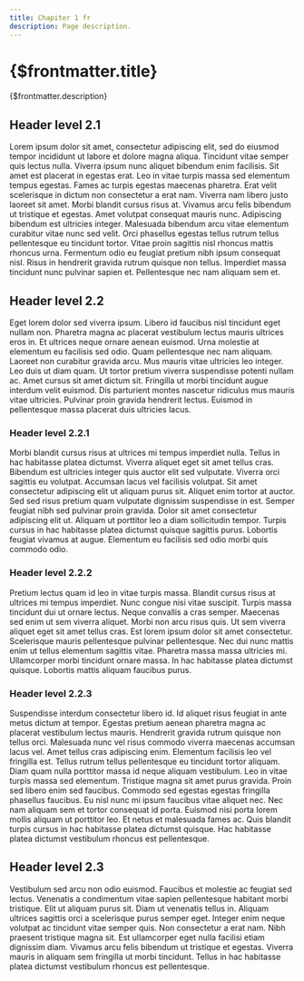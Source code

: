 ```yaml
---
title: Chapiter 1 fr
description: Page description.
---
```


# {$frontmatter.title}

{$frontmatter.description}

## Header level 2.1

Lorem ipsum dolor sit amet, consectetur adipiscing elit, sed do eiusmod tempor incididunt ut labore et dolore magna aliqua. Tincidunt vitae semper quis lectus nulla. Viverra ipsum nunc aliquet bibendum enim facilisis. Sit amet est placerat in egestas erat. Leo in vitae turpis massa sed elementum tempus egestas. Fames ac turpis egestas maecenas pharetra. Erat velit scelerisque in dictum non consectetur a erat nam. Viverra nam libero justo laoreet sit amet. Morbi blandit cursus risus at. Vivamus arcu felis bibendum ut tristique et egestas. Amet volutpat consequat mauris nunc. Adipiscing bibendum est ultricies integer. Malesuada bibendum arcu vitae elementum curabitur vitae nunc sed velit. Orci phasellus egestas tellus rutrum tellus pellentesque eu tincidunt tortor. Vitae proin sagittis nisl rhoncus mattis rhoncus urna. Fermentum odio eu feugiat pretium nibh ipsum consequat nisl. Risus in hendrerit gravida rutrum quisque non tellus. Imperdiet massa tincidunt nunc pulvinar sapien et. Pellentesque nec nam aliquam sem et.

## Header level 2.2

Eget lorem dolor sed viverra ipsum. Libero id faucibus nisl tincidunt eget nullam non. Pharetra magna ac placerat vestibulum lectus mauris ultrices eros in. Et ultrices neque ornare aenean euismod. Urna molestie at elementum eu facilisis sed odio. Quam pellentesque nec nam aliquam. Laoreet non curabitur gravida arcu. Mus mauris vitae ultricies leo integer. Leo duis ut diam quam. Ut tortor pretium viverra suspendisse potenti nullam ac. Amet cursus sit amet dictum sit. Fringilla ut morbi tincidunt augue interdum velit euismod. Dis parturient montes nascetur ridiculus mus mauris vitae ultricies. Pulvinar proin gravida hendrerit lectus. Euismod in pellentesque massa placerat duis ultricies lacus.

### Header level 2.2.1

Morbi blandit cursus risus at ultrices mi tempus imperdiet nulla. Tellus in hac habitasse platea dictumst. Viverra aliquet eget sit amet tellus cras. Bibendum est ultricies integer quis auctor elit sed vulputate. Viverra orci sagittis eu volutpat. Accumsan lacus vel facilisis volutpat. Sit amet consectetur adipiscing elit ut aliquam purus sit. Aliquet enim tortor at auctor. Sed sed risus pretium quam vulputate dignissim suspendisse in est. Semper feugiat nibh sed pulvinar proin gravida. Dolor sit amet consectetur adipiscing elit ut. Aliquam ut porttitor leo a diam sollicitudin tempor. Turpis cursus in hac habitasse platea dictumst quisque sagittis purus. Lobortis feugiat vivamus at augue. Elementum eu facilisis sed odio morbi quis commodo odio.

### Header level 2.2.2

Pretium lectus quam id leo in vitae turpis massa. Blandit cursus risus at ultrices mi tempus imperdiet. Nunc congue nisi vitae suscipit. Turpis massa tincidunt dui ut ornare lectus. Neque convallis a cras semper. Maecenas sed enim ut sem viverra aliquet. Morbi non arcu risus quis. Ut sem viverra aliquet eget sit amet tellus cras. Est lorem ipsum dolor sit amet consectetur. Scelerisque mauris pellentesque pulvinar pellentesque. Nec dui nunc mattis enim ut tellus elementum sagittis vitae. Pharetra massa massa ultricies mi. Ullamcorper morbi tincidunt ornare massa. In hac habitasse platea dictumst quisque. Lobortis mattis aliquam faucibus purus.

### Header level 2.2.3

Suspendisse interdum consectetur libero id. Id aliquet risus feugiat in ante metus dictum at tempor. Egestas pretium aenean pharetra magna ac placerat vestibulum lectus mauris. Hendrerit gravida rutrum quisque non tellus orci. Malesuada nunc vel risus commodo viverra maecenas accumsan lacus vel. Amet tellus cras adipiscing enim. Elementum facilisis leo vel fringilla est. Tellus rutrum tellus pellentesque eu tincidunt tortor aliquam. Diam quam nulla porttitor massa id neque aliquam vestibulum. Leo in vitae turpis massa sed elementum. Tristique magna sit amet purus gravida. Proin sed libero enim sed faucibus. Commodo sed egestas egestas fringilla phasellus faucibus. Eu nisl nunc mi ipsum faucibus vitae aliquet nec. Nec nam aliquam sem et tortor consequat id porta. Euismod nisi porta lorem mollis aliquam ut porttitor leo. Et netus et malesuada fames ac. Quis blandit turpis cursus in hac habitasse platea dictumst quisque. Hac habitasse platea dictumst vestibulum rhoncus est pellentesque.

## Header level 2.3

Vestibulum sed arcu non odio euismod. Faucibus et molestie ac feugiat sed lectus. Venenatis a condimentum vitae sapien pellentesque habitant morbi tristique. Elit ut aliquam purus sit. Diam ut venenatis tellus in. Aliquam ultrices sagittis orci a scelerisque purus semper eget. Integer enim neque volutpat ac tincidunt vitae semper quis. Non consectetur a erat nam. Nibh praesent tristique magna sit. Est ullamcorper eget nulla facilisi etiam dignissim diam. Vivamus arcu felis bibendum ut tristique et egestas. Viverra mauris in aliquam sem fringilla ut morbi tincidunt. Tellus in hac habitasse platea dictumst vestibulum rhoncus est pellentesque.
